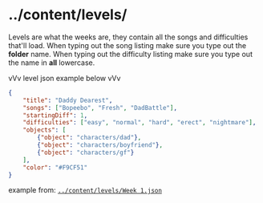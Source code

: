 # ../content/levels/
Levels are what the weeks are, they contain all the songs and difficulties that'll load.
When typing out the song listing make sure you type out the **folder** name.
When typing out the difficulty listing make sure you type out the name in **all** lowercase.

vVv level json example below vVv
```json
{
	"title": "Daddy Dearest",
	"songs": ["Bopeebo", "Fresh", "DadBattle"],
	"startingDiff": 1,
	"difficulties": ["easy", "normal", "hard", "erect", "nightmare"],
	"objects": [
		{"object": "characters/dad"},
		{"object": "characters/boyfriend"},
		{"object": "characters/gf"}
	],
	"color": "#F9CF51"
}
```
example from: [`../content/levels/Week 1.json`](https://github.com/rodney528/Imaginative-Engine-Development/blob/main/assets/content/levels/Week%201.json)